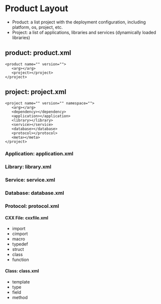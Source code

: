 # Product Layout
- Product: a list project with the deployment configuration, including platform, os, project, etc.
- Project: a list of applications, libraries and services (dynamically loaded libraries)

## product: product.xml
```
<product name="" version="">
   <arg></arg>
   <project></project>
</project>
```
## project: project.xml 
```
<project name="" version="" namespace="">
   <arg></arg>
   <dependency></dependency>
   <application></application>
   <library></library>
   <service></service>
   <database></database>
   <protocol></protocol>  
   <meta></meta>
</project>
```
### Application: application.xml 

### Library: library.xml 

### Service: service.xml 

### Database: database.xml 

### Protocol: protocol.xml 

#### CXX File: cxxfile.xml 
- import
- cimport
- macro
- typedef
- struct
- class
- function

#### Class: class.xml 
- template
- type
- field
- method
